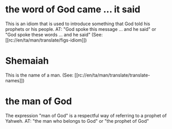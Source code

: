 # the word of God came ... it said

This is an idiom that is used to introduce something that God told his prophets or his people. AT: "God spoke this message ... and he said" or "God spoke these words ... and he said" (See: [[rc://en/ta/man/translate/figs-idiom]])

# Shemaiah

This is the name of a man. (See: [[rc://en/ta/man/translate/translate-names]])

# the man of God

The expression "man of God" is a respectful way of referring to a prophet of Yahweh. AT: "the man who belongs to God" or "the prophet of God"

